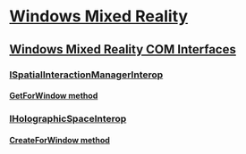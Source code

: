 # [Windows Mixed Reality](mixed-reality-portal.md)
## [Windows Mixed Reality COM Interfaces](mixed-reality-com-interfaces.md)
### [ISpatialInteractionManagerInterop](ispatialinteractionmanagerinterop.md)
#### [GetForWindow method](/windows/previous-versions/SpatialInteractionManagerInterop/?branch=master)
### [IHolographicSpaceInterop](iholographicspaceinterop.md)
#### [CreateForWindow method](/windows/previous-versions/HolographicSpaceInterop/nf-holographicspaceinterop-iholographicspaceinterop-createforwindow?branch=master)

